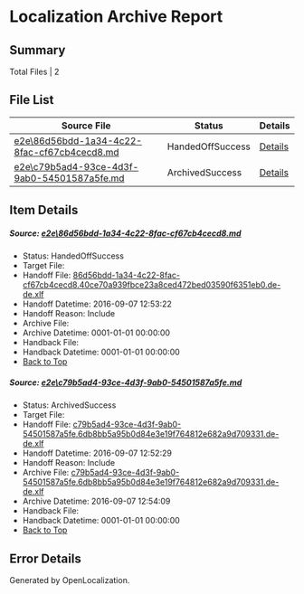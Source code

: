# <a name='report-top'></a> Localization Archive Report

## Summary
 Total Files | 2

## File List
 Source File | Status | Details 
 ----------- | ------ | ------- 
 [e2e\86d56bdd-1a34-4c22-8fac-cf67cb4cecd8.md](https://github.com/OpenLocalizationTestOrg/ol-test0/blob/1846b0f3923e017193267c56665d937ecfbf5c10/e2e/86d56bdd-1a34-4c22-8fac-cf67cb4cecd8.md) | HandedOffSuccess | [Details](#b3b0e5876b712b00e043f4de53464d86abdd9f761)
 [e2e\c79b5ad4-93ce-4d3f-9ab0-54501587a5fe.md](https://github.com/OpenLocalizationTestOrg/ol-test0/blob/2384434e9e30db40f0f86a87b515130592a4be1d/e2e/c79b5ad4-93ce-4d3f-9ab0-54501587a5fe.md) | ArchivedSuccess | [Details](#5fd3fda36f4f3aa33d6db743583730e54ead6bf12)

## Item Details
##### <a name='b3b0e5876b712b00e043f4de53464d86abdd9f761'></a> Source: [e2e\86d56bdd-1a34-4c22-8fac-cf67cb4cecd8.md](https://github.com/OpenLocalizationTestOrg/ol-test0/blob/1846b0f3923e017193267c56665d937ecfbf5c10/e2e/86d56bdd-1a34-4c22-8fac-cf67cb4cecd8.md)
* Status: HandedOffSuccess
* Target File: 
* Handoff File: [86d56bdd-1a34-4c22-8fac-cf67cb4cecd8.40ce70a939fbce23a8ced472bed03590f6351eb0.de-de.xlf](https://github.com/OpenLocalizationTestOrg/ol-test0-handoff/blob/c09403537fd01a07dd16693caf67ab97298f4edc/ol-handoff/OpenLocalizationTestOrg/ol-test0-dede/yuwzho/ht/86d56bdd-1a34-4c22-8fac-cf67cb4cecd8.40ce70a939fbce23a8ced472bed03590f6351eb0.de-de.xlf)
* Handoff Datetime: 2016-09-07 12:53:22
* Handoff Reason: Include
* Archive File: 
* Archive Datetime: 0001-01-01 00:00:00
* Handback File: 
* Handback Datetime: 0001-01-01 00:00:00
* [Back to Top](#report-top)

##### <a name='5fd3fda36f4f3aa33d6db743583730e54ead6bf12'></a> Source: [e2e\c79b5ad4-93ce-4d3f-9ab0-54501587a5fe.md](https://github.com/OpenLocalizationTestOrg/ol-test0/blob/2384434e9e30db40f0f86a87b515130592a4be1d/e2e/c79b5ad4-93ce-4d3f-9ab0-54501587a5fe.md)
* Status: ArchivedSuccess
* Target File: 
* Handoff File: [c79b5ad4-93ce-4d3f-9ab0-54501587a5fe.6db8bb5a95b0d84e3e19f764812e682a9d709331.de-de.xlf](https://github.com/OpenLocalizationTestOrg/ol-test0-handoff/blob/e89d3ff3995e85fd907c6e17dbbf24f5a5a459ea/ol-handoff/OpenLocalizationTestOrg/ol-test0-dede/yuwzho/ht/c79b5ad4-93ce-4d3f-9ab0-54501587a5fe.6db8bb5a95b0d84e3e19f764812e682a9d709331.de-de.xlf)
* Handoff Datetime: 2016-09-07 12:52:29
* Handoff Reason: Include
* Archive File: [c79b5ad4-93ce-4d3f-9ab0-54501587a5fe.6db8bb5a95b0d84e3e19f764812e682a9d709331.de-de.xlf](https://github.com/OpenLocalizationTestOrg/ol-test0-handoff/blob/e24c62f63a1b088ea1469f873c8160833f4c8932/ol-archive/OpenLocalizationTestOrg/ol-test0-dede/yuwzho/ht/c79b5ad4-93ce-4d3f-9ab0-54501587a5fe.6db8bb5a95b0d84e3e19f764812e682a9d709331.de-de.xlf)
* Archive Datetime: 2016-09-07 12:54:09
* Handback File: 
* Handback Datetime: 0001-01-01 00:00:00
* [Back to Top](#report-top)


## Error Details

Generated by OpenLocalization.
